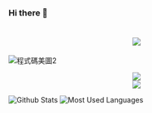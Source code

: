 ### Hi there 👋

<!--
**edwiin1688/edwiin1688** is a ✨ _special_ ✨ repository because its `README.md` (this file) appears on your GitHub profile.

Here are some ideas to get you started:

- 🔭 I’m currently working on ...
- 🌱 I’m currently learning ...
- 👯 I’m looking to collaborate on ...
- 🤔 I’m looking for help with ...
- 💬 Ask me about ...
- 📫 How to reach me: ...
- 😄 Pronouns: ...
- ⚡ Fun fact: ...
-->


<!-- 打字特效 -->
<h1 align="center">
  <a href="https://sunguoqi.com/">
    <img src="https://readme-typing-svg.herokuapp.com/?lines=console.log(%22Hello%2C%20World!%22);你好啊!歡迎來到我的GitHub&center=true&size=27">
  </a>
</h1>

![程式碼美圖2](https://i.imgur.com/cAcoxOp.jpg)

<!-- 连续打卡 -->
<div align="center">
    <img  src="https://github-readme-streak-stats.herokuapp.com/?user=edwiin1688" />
</div>

<!-- 活动统计图 -->
<div align="center">
    <img src="https://activity-graph.herokuapp.com/graph?username=edwiin1688&theme=xcode" />
</div>

![Github Stats](https://github-readme-stats.vercel.app/api?username=edwiin1688&show_icons=true&theme=dark&count_private=true)
![Most Used Languages](https://github-readme-stats.vercel.app/api/top-langs/?username=edwiin1688&theme=dark&layout=compact)
